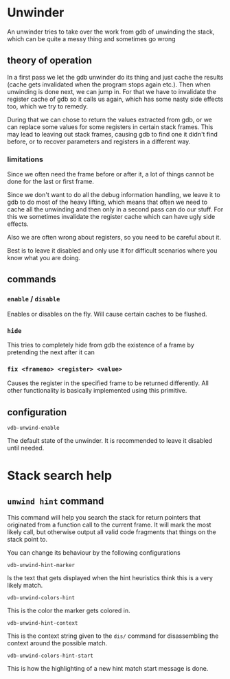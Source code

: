 # Unwinder

An unwinder tries to take over the work from gdb of unwinding the stack, which can be quite a messy thing and sometimes
go wrong

## theory of operation

In a first pass we let the gdb unwinder do its thing and just cache the results (cache gets invalidated when the program
stops again etc.). Then when unwinding is done next, we can jump in. For that we have to invalidate the register cache
of gdb so it calls us again, which has some nasty side effects too, which we try to remedy.

During that we can chose to return the values extracted from gdb, or we can replace some values for some registers in
certain stack frames. This may lead to leaving out stack frames, causing gdb to find one it didn't find before, or to
recover parameters and registers in a different way.

### limitations
Since we often need the frame before or after it, a lot of things cannot be done for the last or first frame.

Since we don't want to do all the debug information handling, we leave it to gdb to do most of the heavy lifting, which
means that often we need to cache all the unwinding and then only in a second pass can do our stuff. For this we
sometimes invalidate the register cache which can have ugly side effects. 

Also we are often wrong about registers, so you need to be careful about it.

Best is to leave it disabled and only use it for difficult scenarios where you know what you are doing.

## commands

### `enable` / `disable`
Enables or disables on the fly. Will cause certain caches to be flushed.
### `hide`
This tries to completely hide from gdb the existence of a frame by pretending the next after it can 
### `fix <frameno> <register> <value>`
Causes the register in the specified frame to be returned differently. All other functionality is basically implemented
using this primitive.
## configuration
```
vdb-unwind-enable
```
The default state of the unwinder. It is recommended to leave it disabled until needed.
# Stack search help
## `unwind hint` command
This command will help you search the stack for return pointers that originated from a function call to the current
frame. It will mark the most likely call, but otherwise output all valid code fragments that things on the stack point
to.

You can change its behaviour by the following configurations

```
vdb-unwind-hint-marker
```

Is the text that gets displayed when the hint heuristics think this is a very likely match.

```
vdb-unwind-colors-hint
```

This is the color the marker gets colored in.

```
vdb-unwind-hint-context
```
This is the context string given to the `dis/` command for disassembling the context around the possible match.

```
vdb-unwind-colors-hint-start
```

This is how the highlighting of a new hint match start message is done.
